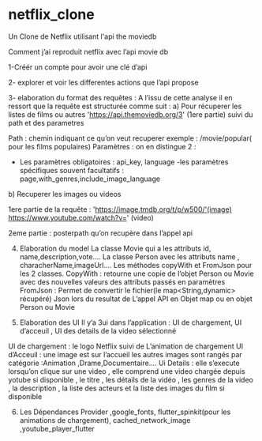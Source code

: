 # netflix_clone
 Un Clone de Netflix utilisant l'api the moviedb

Comment j’ai reproduit netflix avec l’api movie db 

1-Créér un compte pour avoir une clé d’api 

2- explorer et voir les differentes actions que l’api propose

3- elaboration du format des requêtes :
	A l’issu de cette analyse il en ressort que la requête est structurée comme suit :
a)	Pour récuperer les listes de films ou autres
'https://api.themoviedb.org/3' (1ere partie) suivi du path et des parametres

Path : chemin indiquant ce qu’on veut recuperer exemple : /movie/popular( pour les films populaires)
Paramètres : on en distingue 2 :
- Les paramètres obligatoires : api_key, language
-les paramètres spécifiques souvent facultatifs : page,with_genres,include_image_language

b)	Recuperer les images ou videos 

1ere partie de la requête : 'https://image.tmdb.org/t/p/w500/'(image)
https://www.youtube.com/watch?v=' (video)


2eme partie : posterpath qu’on recupère dans l’appel api 

4) Elaboration du model 
La classe Movie qui a les attributs id, name,description,vote….
La classe Person avec les attributs name , characherName,imageUrl….
Les méthodes copyWith et FromJson pour les 2 classes.
CopyWith : retourne une copie de l’objet Person ou Movie avec des nouvelles valeurs des attributs passés en paramètres
FromJson : Permet de convertir le fichier(le map<String,dynamic> récupéré) Json lors du resultat de L’appel API en Objet map ou en objet Person ou Movie

5) Elaboration des UI
Il y’a 3ui  dans l’application : UI de chargement, UI d’acceuil , UI des details de la video sélectionné

UI de chargement : le logo Netflix suivi  de L’animation de chargement
UI d’Acceuil : une image est sur l’accueil les autres images sont rangés par catégorie :Animation ,Drame,Documentaire….
Ui Details : elle s’execute lorsqu’on clique sur une video , elle comprend une video chargée depuis yotube si disponible , le titre , les détails de la vidéo , les genres de la video , la description , la liste des acteurs et la liste des images du film si disponible 

6) Les Dépendances
Provider ,google_fonts, flutter_spinkit(pour les animations de chargement), cached_network_image
,youtube_player_flutter

